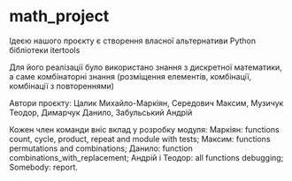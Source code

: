 ﻿# math_project

Ідеєю нашого проєкту є створення власної альтернативи Python бібліотеки itertools

Для його реалізації було використано знання з дискретної математики, а саме комбінаторні знання (розміщення елементів, комбінації, комбінації з повтореннями)

Автори проєкту: Цалик Михайло-Маркіян, Середович Максим, Музичук Теодор, Димарчук Данило, Забульський Андрій

Кожен член команди вніс вклад у розробку модуля:
Маркіян: functions count, cycle, product, repeat and module with tests;
Максим: functions permutations and combinations;
Данило: function combinations_with_replacement;
Андрій і Теодор: all functions debugging;
Somebody: report.
